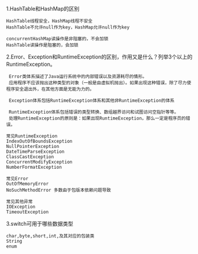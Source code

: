 1.HashTable和HashMap的区别

```
HashTable线程安全，HashMap线程不安全
HashTable不允许null作为key，HashMap允许null作为key

concurrentHashMap读操作是非阻塞的，不会加锁
HashTable读操作是阻塞的，会加锁
```

2.Error、Exception和RuntimeException的区别，作用又是什么？列举3个以上的RuntimeException。

```
 Error类体系描述了Java运行系统中的内部错误以及资源耗尽的情形。
 应用程序不应该抛出这种类型的对象（一般是由虚拟机抛出）。如果出现这种错误，除了尽力使程序安全退出外，在其他方面是无能为力的。

 Exception体系包括RuntimeException体系和其他非RuntimeException的体系

 RuntimeException体系包括错误的类型转换、数组越界访问和试图访问空指针等等。
 处理RuntimeException的原则是：如果出现RuntimeException，那么一定是程序员的错误。
```

```
常见RuntimeException
IndexOutOfBoundsException
NullPointerException
DateTimeParseException
ClassCastException
ConcurrentModifyException
NumberFormatException
```

```
常见Error
OutOfMemoryError
NoSuchMethodError 多数由于包版本依赖问题导致
```

```
常见其他异常
IOException
TimeoutException
```

3.switch可用于哪些数据类型

```
char,byte,short,int,及其对应的包装类
String
enum
```



